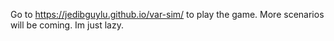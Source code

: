Go to        https://jedibguylu.github.io/var-sim/           to play the game. 
More scenarios will be coming. Im just lazy.
